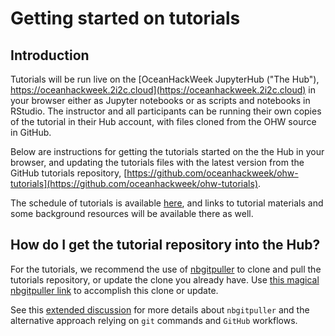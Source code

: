 # Getting started on tutorials

## Introduction

Tutorials will be run live on the [OceanHackWeek JupyterHub ("The Hub"), https://oceanhackweek.2i2c.cloud](https://oceanhackweek.2i2c.cloud) in your browser either as Jupyter notebooks or as scripts and notebooks in RStudio. The instructor and all participants can be running their own copies of the tutorial in their Hub account, with files cloned from the OHW source in GitHub.

Below are instructions for getting the tutorials started on the the Hub in your browser, and updating the tutorials files with the latest version from the GitHub tutorials repository, [https://github.com/oceanhackweek/ohw-tutorials](https://github.com/oceanhackweek/ohw-tutorials).

The schedule of tutorials is available [here](../../ohw22/schedule.md), and links to tutorial materials and some background resources will be available there as well.

## How do I get the tutorial repository into the Hub?

For the tutorials, we recommend the use of [nbgitpuller](https://jupyterhub.github.io/nbgitpuller/) to clone and pull the tutorials repository, or update the clone you already have. Use [this magical nbgitpuller link](https://oceanhackweek.2i2c.cloud/hub/user-redirect/git-pull?repo=https%3A%2F%2Fgithub.com%2Foceanhackweek%2Fohw-tutorials&urlpath=lab%2Ftree%2Fohw-tutorials%2F&branch=OHW22) to accomplish this clone or update.

See this [extended discussion](../prep/jupyterhub.md#how-do-i-get-the-tutorial-repository) for more details about `nbgitpuller` and the alternative approach relying on `git` commands and `GitHub` workflows.
